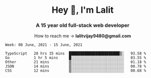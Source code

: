 <h1 align="center">Hey 👋, I'm Lalit</h1>
<h3 align="center">A 15 year old full-stack web developer</h3>

<p align="center">How to reach me → <strong>lalitvijay9480@gmail.com</strong></p>

<!--START_SECTION:waka-->
```text
Week: 08 June, 2021 - 15 June, 2021

TypeScript   28 hrs 35 mins  ███████████████████████▒░   93.58 % 
Go           1 hr 5 mins     █░░░░░░░░░░░░░░░░░░░░░░░░   03.55 % 
Other        21 mins         ▒░░░░░░░░░░░░░░░░░░░░░░░░   01.18 % 
JSON         14 mins         ▒░░░░░░░░░░░░░░░░░░░░░░░░   00.78 % 
CSS          12 mins         ▒░░░░░░░░░░░░░░░░░░░░░░░░   00.68 % 
```
<!--END_SECTION:waka-->
